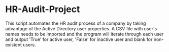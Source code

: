 # HR-Audit-Project

This script automates the HR audit process of a company by taking advantage of the Active Directory user properties. A CSV file with user's names needs to be imported and the program will iterate through each user and output 'True' for active user, 'False' for inactive user and blank for non-existent users.
